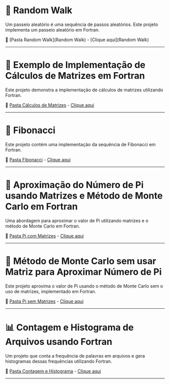 # 🌟 Random Walk

Um passeio aleatório é uma sequência de passos aleatórios. Este projeto implementa um passeio aleatório em Fortran.

🔗 [Pasta Random Walk](Random Walk) - [Clique aqui](Random Walk)

---

# 🧮 Exemplo de Implementação de Cálculos de Matrizes em Fortran

Este projeto demonstra a implementação de cálculos de matrizes utilizando Fortran.

🔗 [Pasta Cálculos de Matrizes](./calculos-de-matrizes) - [Clique aqui](./calculos-de-matrizes)

---

# 🔢 Fibonacci

Este projeto contém uma implementação da sequência de Fibonacci em Fortran.

🔗 [Pasta Fibonacci](./fibonacci) - [Clique aqui](./fibonacci)

---

# 🔢 Aproximação do Número de Pi usando Matrizes e Método de Monte Carlo em Fortran

Uma abordagem para aproximar o valor de Pi utilizando matrizes e o método de Monte Carlo em Fortran.

🔗 [Pasta Pi com Matrizes](./pi-com-matrizes) - [Clique aqui](./pi-com-matrizes)

---

# 🎲 Método de Monte Carlo sem usar Matriz para Aproximar Número de Pi

Este projeto aproxima o valor de Pi usando o método de Monte Carlo sem o uso de matrizes, implementado em Fortran.

🔗 [Pasta Pi sem Matrizes](./pi-sem-matrizes) - [Clique aqui](./pi-sem-matrizes)

---

# 📊 Contagem e Histograma de Arquivos usando Fortran

Um projeto que conta a frequência de palavras em arquivos e gera histogramas dessas frequências utilizando Fortran.

🔗 [Pasta Contagem e Histograma](./contagem-e-histograma) - [Clique aqui](./contagem-e-histograma)

---
